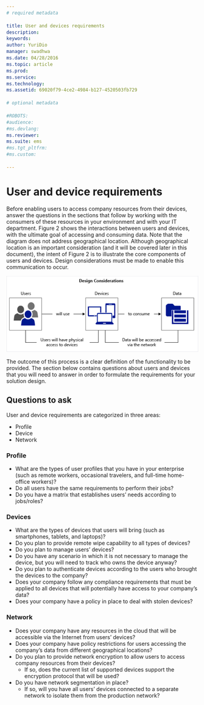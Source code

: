 ```yaml
---
# required metadata

title: User and devices requirements
description:
keywords:
author: YuriDio
manager: swadhwa
ms.date: 04/28/2016
ms.topic: article
ms.prod:
ms.service:
ms.technology:
ms.assetid: 69020f79-4ce2-4984-b127-4520503fb729

# optional metadata

#ROBOTS:
#audience:
#ms.devlang:
ms.reviewer: 
ms.suite: ems
#ms.tgt_pltfrm:
#ms.custom:

---
```


# User and device requirements

Before enabling users to access company resources from their devices, answer the questions in the sections that follow by working with the consumers of these resources in your environment and with your IT department. Figure 2 shows the interactions between users and devices, with the ultimate goal of accessing and consuming data. Note that the diagram does not address geographical location. Although geographical location is an important consideration (and it will be covered later in this document), the intent of Figure 2 is to illustrate the core components of users and devices. Design considerations must be made to enable this communication to occur.

![Users, Devices and Data](./media/BYOD_Figure2.png)

The outcome of this process is a clear definition of the functionality to be provided. The section below contains questions about users and devices that you will need to answer in order to formulate the requirements for your solution design.

## Questions to ask

User and device requirements are categorized in three areas:

- Profile
- Device
- Network

### Profile

- What are the types of user profiles that you have in your enterprise (such as remote workers, occasional travelers, and full-time home-office workers)?
- Do all users have the same requirements to perform their jobs?
- Do you have a matrix that establishes users’ needs according to jobs/roles?


### Devices

- What are the types of devices that users will bring (such as smartphones, tablets, and laptops)?
- Do you plan to provide remote wipe capability to all types of devices?
- Do you plan to manage users’ devices?
- Do you have any scenario in which it is not necessary to manage the device, but you will need to track who owns the device anyway?
- Do you plan to authenticate devices according to the users who brought the devices to the company?
- Does your company follow any compliance requirements that must be applied to all devices that will potentially have access to your company’s data?
- Does your company have a policy in place to deal with stolen devices?

### Network

- Does your company have any resources in the cloud that will be accessible via the Internet from users’ devices?
- Does your company have policy restrictions for users accessing the company’s data from different geographical locations?
- Do you plan to provide network encryption to allow users to access company resources from their devices?
	- If so, does the current list of supported devices support the encryption protocol that will be used?
- Do you have network segmentation in place?
	- If so, will you have all users’ devices connected to a separate network to isolate them from the production network?
